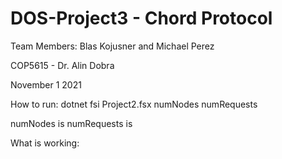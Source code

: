 # DOS-Project3 - Chord Protocol
Team Members: Blas Kojusner and Michael Perez

COP5615 - Dr. Alin Dobra

November 1 2021

How to run:
dotnet fsi Project2.fsx numNodes numRequests

numNodes is 
numRequests is 

What is working:
